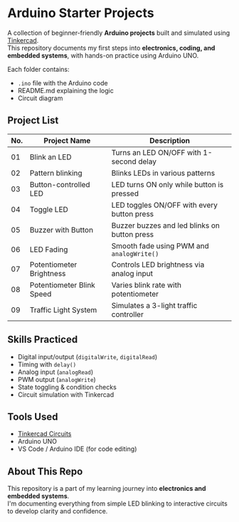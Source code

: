 # Arduino Starter Projects

A collection of beginner-friendly **Arduino projects** built and simulated using [Tinkercad](https://www.tinkercad.com/).  
This repository documents my first steps into **electronics, coding, and embedded systems**, with hands-on practice using Arduino UNO.

Each folder contains:
- `.ino` file with the Arduino code
- README.md explaining the logic
- Circuit diagram 



## Project List

| No. |      Project Name          |               Description                    |
|-----|  ------------------------  | ------------------------------------------   |
| 01  | Blink an LED               | Turns an LED ON/OFF with 1-second delay      |
| 02  | Pattern blinking           | Blinks LEDs in various patterns              |
| 03  | Button-controlled LED      | LED turns ON only while button is pressed    |
| 04  | Toggle LED                 | LED toggles ON/OFF with every button press   |
| 05  | Buzzer with Button         | Buzzer buzzes and led blinks on button press |
| 06  | LED Fading                 | Smooth fade using PWM and `analogWrite()`    |
| 07  | Potentiometer Brightness   | Controls LED brightness via analog input     |
| 08  | Potentiometer Blink Speed  | Varies blink rate with potentiometer         |
| 09  | Traffic Light System       | Simulates a 3-light traffic controller       |



## Skills Practiced

- Digital input/output (`digitalWrite`, `digitalRead`)
- Timing with `delay()`
- Analog input (`analogRead`)
- PWM output (`analogWrite`)
- State toggling & condition checks
- Circuit simulation with Tinkercad




##  Tools Used

- [Tinkercad Circuits](https://www.tinkercad.com/)
- Arduino UNO
- VS Code / Arduino IDE (for code editing)



## About This Repo

This repository is a part of my learning journey into **electronics and embedded systems**.  
I'm documenting everything from simple LED blinking to interactive circuits to develop clarity and confidence.


